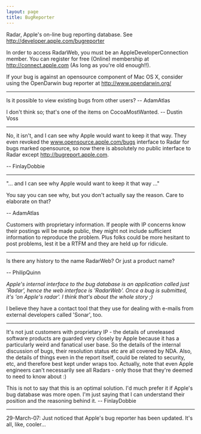 ```yaml
---
layout: page
title: BugReporter
---
```


Radar, Apple's on-line bug reporting database. See http://developer.apple.com/bugreporter

In order to access RadarWeb, you must be an AppleDeveloperConnection member. You can register for free (Online) membership at http://connect.apple.com (As long as you're old enough!!).

If your bug is against an opensource component of Mac OS X, consider using the OpenDarwin bug reporter at http://www.opendarwin.org/

----

Is it possible to view existing bugs from other users? -- AdamAtlas

I don't think so; that's one of the items on CocoaMostWanted. -- Dustin Voss

----

No, it isn't, and I can see why Apple would want to keep it that way. They even revoked the www.opensource.apple.com/bugs interface to Radar for bugs marked opensource, so now there is absolutely no public interface to Radar except http://bugreport.apple.com.

-- FinlayDobbie

----

"... and I can see why Apple would want to keep it that way ..."

You say you can see why, but you don't actually say the reason. Care to elaborate on that?

-- AdamAtlas

Customers with proprietary information.  If people with IP concerns know their postings will be made public, they might not include sufficient information to reproduce the problem.  Plus folks could be more hesitant to post problems, lest it be a RTFM and they are held up for ridicule.

----

Is there any history to the name RadarWeb? Or just a product name?

-- PhilipQuinn

*Apple's internal interface to the bug database is an application called just 'Radar', hence the web interface is 'RadarWeb'. Once a bug is submitted, it's 'on Apple's radar'. I think that's about the whole story ;)*

I believe they have a contact tool that they use for dealing with e-mails from external developers called 'Sonar', too. 

----

It's not just customers with proprietary IP - the details of unreleased software products are guarded very closely by Apple because it has a particularly weird and fanatical user base. So the details of the internal discussion of bugs, their resolution status etc are all covered by NDA. Also, the details of things even in the report itself, could be related to security, etc, and therefore best kept under wraps too. Actually, note that even Apple engineers can't necessarily see all Radars - only those that they're deemed to need to know about :)

This is not to say that this is an optimal solution. I'd much prefer it if Apple's bug database was more open. I'm just saying that I can understand their position and the reasoning behind it. -- FinlayDobbie

----

29-March-07: Just noticed that Apple's bug reporter has been updated. It's all, like, cooler...

